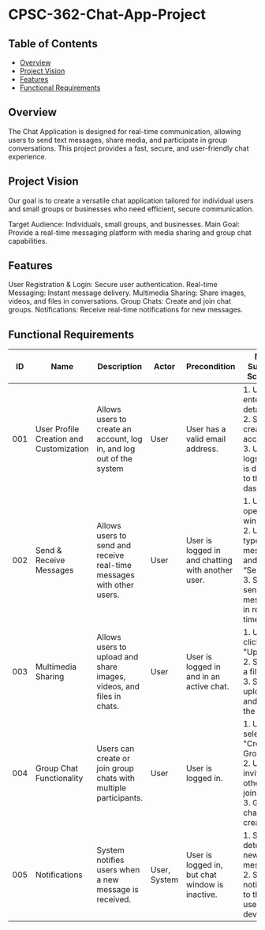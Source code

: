 # CPSC-362-Chat-App-Project
## Table of Contents
- [Overview](#overview)
- [Project Vision](#project-vision)
- [Features](#features)
- [Functional Requirements](#functional-requirements)

## Overview
The Chat Application is designed for real-time communication, allowing users to send text messages, share media, and participate in group conversations. This project provides a fast, secure, and user-friendly chat experience.

## Project Vision
Our goal is to create a versatile chat application tailored for individual users and small groups or businesses who need efficient, secure communication.

Target Audience: Individuals, small groups, and businesses.
Main Goal: Provide a real-time messaging platform with media sharing and group chat capabilities.
## Features
User Registration & Login: Secure user authentication.
Real-time Messaging: Instant message delivery.
Multimedia Sharing: Share images, videos, and files in conversations.
Group Chats: Create and join chat groups.
Notifications: Receive real-time notifications for new messages.

## Functional Requirements

| **ID** | **Name**                  | **Description**                                                    | **Actor**        | **Precondition**                                    | **Main Success Scenario**                                                                 | **Extensions**                                                                                      |
|--------|---------------------------|--------------------------------------------------------------------|------------------|----------------------------------------------------|------------------------------------------------------------------------------------------------------|------------------------------------------------------------------------------------------------------|
| 001    | User Profile Creation and Customization  | Allows users to create an account, log in, and log out of the system | User             | User has a valid email address.                    | 1. User enters details. <br>2. System creates an account. <br>3. User logs in and is directed to the dashboard. | Invalid email or password. <br> Email already registered. <br> Account recovery if forgotten password. |
| 002    | Send & Receive Messages    | Allows users to send and receive real-time messages with other users. | User             | User is logged in and chatting with another user.  | 1. User opens chat window. <br>2. User types a message and clicks “Send.” <br>3. System sends the message in real-time. | Recipient is offline (message stored for later). <br> Network failure. Retry sending.         |
| 003    | Multimedia Sharing         | Allows users to upload and share images, videos, and files in chats.  | User             | User is logged in and in an active chat.           | 1. User clicks "Upload." <br>2. Selects a file. <br>3. System uploads and sends the file. | File size exceeds limit. <br> Unsupported file format.                                        |
| 004    | Group Chat Functionality   | Users can create or join group chats with multiple participants.      | User             | User is logged in.                                 | 1. User selects "Create Group." <br>2. User invites others to join. <br>3. Group chat is created. | Invitee rejects group invite. <br> User leaves group, system updates the group list.            |
| 005    | Notifications              | System notifies users when a new message is received.                 | User, System     | User is logged in, but chat window is inactive.    | 1. System detects new message. <br>2. Sends a notification to the user's device.           | "Do Not Disturb" mode prevents notification.                                                      |
